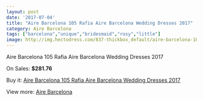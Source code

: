 ```yaml
---
layout: post
date: '2017-07-04'
title: "Aire Barcelona 105 Rafia Aire Barcelona Wedding Dresses 2017"
category: Aire Barcelona
tags: ["barcelona","unique","bridesmaid","rosy","little"]
image: http://img.hectodress.com/837-thickbox_default/aire-barcelona-105-rafia-aire-barcelona-wedding-dresses-2013.jpg
---
```

Aire Barcelona 105 Rafia Aire Barcelona Wedding Dresses 2017

On Sales: **$281.76**
<a href="https://www.hectodress.com/aire-barcelona/565-aire-barcelona-105-rafia-aire-barcelona-wedding-dresses-2013.html"><amp-img layout="responsive" width="600" height="600" src="//img.hectodress.com/837-thickbox_default/aire-barcelona-105-rafia-aire-barcelona-wedding-dresses-2013.jpg" alt="Aire Barcelona 105 Rafia Aire Barcelona Wedding Dresses 2017 0" /></a>
<a href="https://www.hectodress.com/aire-barcelona/565-aire-barcelona-105-rafia-aire-barcelona-wedding-dresses-2013.html"><amp-img layout="responsive" width="600" height="600" src="//img.hectodress.com/838-thickbox_default/aire-barcelona-105-rafia-aire-barcelona-wedding-dresses-2013.jpg" alt="Aire Barcelona 105 Rafia Aire Barcelona Wedding Dresses 2017 1" /></a>

Buy it: [Aire Barcelona 105 Rafia Aire Barcelona Wedding Dresses 2017](https://www.hectodress.com/aire-barcelona/565-aire-barcelona-105-rafia-aire-barcelona-wedding-dresses-2013.html "Aire Barcelona 105 Rafia Aire Barcelona Wedding Dresses 2017")

View more: [Aire Barcelona](https://www.hectodress.com/7-aire-barcelona "Aire Barcelona")